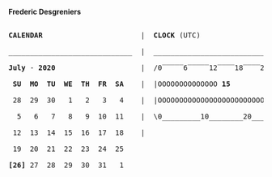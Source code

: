 **Frederic Desgreniers**

<pre>

<b>CALENDAR</b>                       |  <b>CLOCK</b> (UTC)

_____________________________  |  _______________________________

<b>July</b> - <b>2020</b>                    |  /0‾‾‾‾‾6‾‾‾‾‾12‾‾‾‾18‾‾‾‾24\ 

<b> SU  MO  TU  WE  TH  FR  SA</b>    |  |OOOOOOOOOOOOOO <b>15</b>          |

 28  29  30   1   2   3   4    |  |OOOOOOOOOOOOOOOOOOOOOOOOOOOOOOOOOOOOOOOOOOOOO <b>46</b>               |

  5   6   7   8   9  10  11    |  \0_________10________20________30________40________50________60/

 12  13  14  15  16  17  18    |  

 19  20  21  22  23  24  25  

<b>[26]</b> 27  28  29  30  31   1  



</pre>